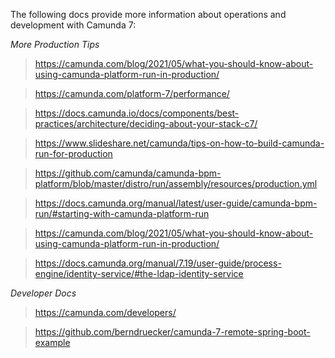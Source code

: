 The following docs provide more information about operations and development with Camunda 7:

*More Production Tips*

>https://camunda.com/blog/2021/05/what-you-should-know-about-using-camunda-platform-run-in-production/

>https://camunda.com/platform-7/performance/

>https://docs.camunda.io/docs/components/best-practices/architecture/deciding-about-your-stack-c7/

>https://www.slideshare.net/camunda/tips-on-how-to-build-camunda-run-for-production

>https://github.com/camunda/camunda-bpm-platform/blob/master/distro/run/assembly/resources/production.yml

>https://docs.camunda.org/manual/latest/user-guide/camunda-bpm-run/#starting-with-camunda-platform-run

>https://camunda.com/blog/2021/05/what-you-should-know-about-using-camunda-platform-run-in-production/

>https://docs.camunda.org/manual/7.19/user-guide/process-engine/identity-service/#the-ldap-identity-service

*Developer Docs*

>https://camunda.com/developers/

>https://github.com/berndruecker/camunda-7-remote-spring-boot-example